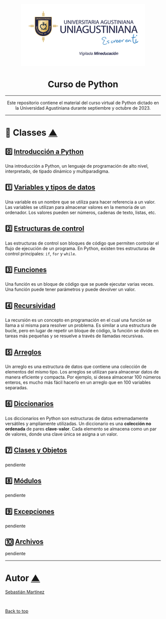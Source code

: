 <p align="center">
  <a href="" rel="noopener">
 <img width=400px height=200px src="../assets/logo.png" alt="Project logo"></a>
</p>

<h1 align="center">Curso de Python</h1>

<div align="center">


</div>

---

<p align="center">Este repositorio contiene el material del curso virtual de Python dictado en la Universidad Agustiniana durante septiembre y octubre de 2023.
</p>

---

# 📕 Classes [▲](#top) <a id="classes">

## 0️⃣ [Introducción a Python](../clases/00_introduccion_python.md)
Una introducción a Python, un lenguaje de programación de alto nivel, interpretado, de tipado dinámico y multiparadigma.


## 1️⃣ [Variables y tipos de datos](../clases/01_variables_en_python.md)
Una variable es un nombre que se utiliza para hacer referencia a un valor. Las variables se utilizan para almacenar valores en la memoria de un ordenador. Los valores pueden ser números, cadenas de texto, listas, etc.


## 2️⃣ [Estructuras de control](../clases/02_estructuras_de_control.md)
Las estructuras de control son bloques de código que permiten controlar el flujo de ejecución de un programa. En Python, existen tres estructuras de control principales: `if`, `for` y `while`.


## 3️⃣ [Funciones](../clases/03_funciones.md)
Una función es un bloque de código que se puede ejecutar varias veces. Una función puede tener parámetros y puede devolver un valor.


## 4️⃣ [Recursividad](../clases/04_recursividad.md)
La recursión es un concepto en programación en el cual una función se llama a sí misma para resolver un problema. Es similar a una estructura de bucle, pero en lugar de repetir un bloque de código, la función se divide en tareas más pequeñas y se resuelve a través de llamadas recursivas.


## 5️⃣ [Arreglos](../clases/05_arreglos.md)
Un arreglo es una estructura de datos que contiene una colección de elementos del mismo tipo. Los arreglos se utilizan para almacenar datos de manera eficiente y compacta. Por ejemplo, si desea almacenar 100 números enteros, es mucho más fácil hacerlo en un arreglo que en 100 variables separadas.


## 6️⃣ [Diccionarios](../clases/06_diccionarios.md)
Los diccionarios en Python son estructuras de datos extremadamente versátiles y ampliamente utilizadas. Un diccionario es una **colección no ordenada** de pares **clave**-**valor**. Cada elemento se almacena como un par de valores, donde una clave única se asigna a un valor.


## 7️⃣ [Clases y Objetos](../clases/07_clases_y_objetos.md)
pendiente


## 8️⃣ [Módulos](../clases/08_modulos.md)
pendiente


## 9️⃣ [Excepciones](../clases/09_excepciones.md)
pendiente


## 🔟 [Archivos](../clases/10_archivos.md)
pendiente


---

# Autor [▲](#top) <a id="author">

[Sebastián Martínez](https://JuanS3.github.io/)


&#xa0;

<a href="#top">Back to top</a>